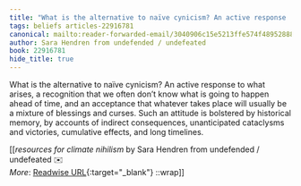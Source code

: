 ```yaml
---
title: "What is the alternative to naïve cynicism? An active response ..."
tags: beliefs articles-22916781
canonical: mailto:reader-forwarded-email/3040906c15e5213ffe574f489528882f
author: Sara Hendren from undefended / undefeated
book: 22916781
hide_title: true
---
```


What is the alternative to naïve cynicism? An active response to what arises, a recognition that we often don’t know what is going to happen ahead of time, and an acceptance that whatever takes place will usually be a mixture of blessings and curses. Such an attitude is bolstered by historical memory, by accounts of indirect consequences, unanticipated cataclysms and victories, cumulative effects, and long timelines.


[[<cite>_resources for climate nihilism_</cite> by Sara Hendren from undefended / undefeated ✉️<br>
_More_: [Readwise URL](https://readwise.io/open/449994891){:target="_blank"}
::wrap]]